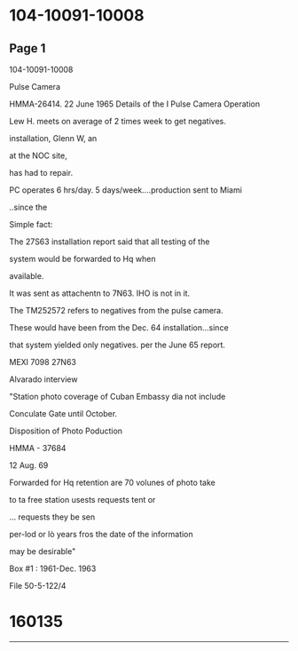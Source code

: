 # 104-10091-10008

## Page 1

104-10091-10008

Pulse Camera

HMMA-26414. 22 June 1965 Details of the I Pulse Camera Operation

Lew H. meets on average of 2 times week to get negatives.

installation, Glenn W, an

at the NOC site,

has had to repair.

PC operates 6 hrs/day. 5 days/week....production sent to Miami

..since the

Simple fact:

The 27S63 installation report said that all testing of the

system would be forwarded to Hq when

available.

It was sent as attachentn to 7N63. IHO is not in it.

The TM252572 refers to negatives from the pulse camera.

These would have been from the Dec. 64 installation...since

that system yielded only negatives. per the June 65 report.

MEXI 7098 27N63

Alvarado interview

"Station photo coverage of Cuban Embassy dia not include

Conculate Gate until October.

Disposition of Photo Poduction

HMMA - 37684

12 Aug. 69

Forwarded for Hq retention are 70 volunes of photo take

to ta free station usests requests tent or

... requests they be sen

per-lod or lò years fros the date of the information

may be desirable"

Box #1 : 1961-Dec. 1963

File 50-5-122/4

# 160135

---

